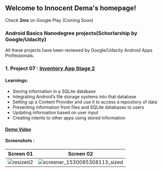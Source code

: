 ## Welcome to Innocent Dema's homepage!
Check **2ms** on Google Play (Coming Soon)
### Android Basics Nanodegree projects(Schorlarship by Google/Udacity)
All these projects have been reviewed by Google/Udacity Android Apps Professionals.
### 1. Project 07 : [Inventory App Stage 2](https://github.com/angwandi/Books) 
#### Learnings: 
* Storing information in a SQLite database
* Integrating Android’s file storage systems into that database
* Setting up a Content Provider and use it to access a repository of data
* Presenting information from files and SQLite databases to users
* Updating information based on user input
* Creating intents to other apps using stored information
#### [Demo Video](https://www.youtube.com/watch?v=JlT3Z2kI5RE&t=4s)
#### Screenshots :

Screen 01 | Screen 02
--------- | ---------
![resized2](https://user-images.githubusercontent.com/31923567/42062333-330a5420-7b25-11e8-9413-91b0ce3312bf.png) |![screener_1530085308113_sized](https://user-images.githubusercontent.com/31923567/42062339-34da7d0c-7b25-11e8-86e1-57bcd15af7b5.png) 





